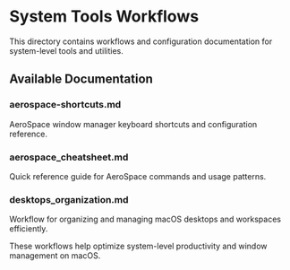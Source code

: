 # System Tools Workflows

This directory contains workflows and configuration documentation for system-level tools and utilities.

## Available Documentation

### aerospace-shortcuts.md

AeroSpace window manager keyboard shortcuts and configuration reference.

### aerospace_cheatsheet.md  

Quick reference guide for AeroSpace commands and usage patterns.

### desktops_organization.md

Workflow for organizing and managing macOS desktops and workspaces efficiently.

These workflows help optimize system-level productivity and window management on macOS.
